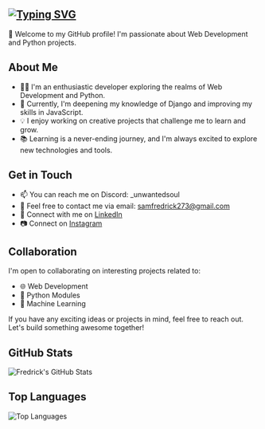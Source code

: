## [![Typing SVG](https://readme-typing-svg.demolab.com?font=Fira+Code&weight=500&size=30&pause=1000&color=F7F7F7&width=435&lines=Hello%2C+I'm+Fredrick)](https://git.io/typing-svg)

👋 Welcome to my GitHub profile! I'm passionate about Web Development and Python projects.

## About Me

- 👨‍💻 I'm an enthusiastic developer exploring the realms of Web Development and Python.
- 🌱 Currently, I'm deepening my knowledge of Django and improving my skills in JavaScript.
- 💡 I enjoy working on creative projects that challenge me to learn and grow.
- 📚 Learning is a never-ending journey, and I'm always excited to explore new technologies and tools.

## Get in Touch

- 📫 You can reach me on Discord: _unwantedsoul
- 📧 Feel free to contact me via email: samfredrick273@gmail.com
- 💼 Connect with me on [LinkedIn](https://www.linkedin.com/in/sam-fredrick-21b783251/)
- 📷 Connect on [Instagram](https://www.instagram.com/unwntd.soul/)


## Collaboration

I'm open to collaborating on interesting projects related to:

- 🌐 Web Development
- 🐍 Python Modules
- 🤖 Machine Learning

If you have any exciting ideas or projects in mind, feel free to reach out. Let's build something awesome together!

## GitHub Stats

![Fredrick's GitHub Stats](https://github-readme-stats.vercel.app/api?username=fredrick273&theme=dark&hide_border=false&include_all_commits=true&count_private=true&layout=compact)
## Top Languages

![Top Languages](https://github-readme-stats.vercel.app/api/top-langs?username=Fredrick273&theme=dark&hide_border=false&include_all_commits=true&count_private=true&layout=compact)




